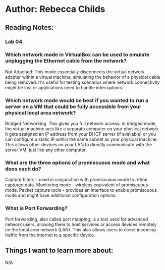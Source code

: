 # Author: Rebecca Childs
## Reading Notes:
### Lab 04

### Which network mode in VirtualBox can be used to emulate unplugging the Ethernet cable from the network?
Not Attached: This mode essentially disconnects the virtual network adapter within a virtual machine, simulating the behavior of a physical cable being removed. It's useful for testing scenarios where network connectivity might be lost or applications need to handle interruptions.
### Which network mode would be best if you wanted to run a server on a VM that could be fully accessible from your physical local area network?
Bridged Networking: This gives you full network access: In bridged mode, the virtual machine acts like a separate computer on your physical network. It gets assigned an IP address from your DHCP server (if available) or you can configure a static IP within the same subnet as your physical machine. This allows other devices on your LAN to directly communicate with the server VM, just like any other computer.
### What are the three options of promiscuous mode and what does each do?
Capture filters - used in conjunction with promiscuous mode to refine captured data.
Monitoring mode - wireless equivalent of promiscuous mode.
Packet capture tools - provides an interface to enable promiscuous mode and might have additional configuration options.
### What is Port Forwarding?
Port forwarding, also called port mapping, is a tool used for advanced network users, allowing them to host services or access devices remotely on the local area network (LAN). This also allows users to direct incoming traffic from the internet to a specific device.

## Things I want to learn more about:
N/A